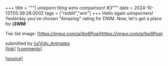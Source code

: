 +++
title = """| unixporn tiling wms comparison! #3"""
date = 2024-10-13T05:39:28.000Z
tags = ["reddit","wm"]
+++
Hello again unixporners! Yesterday you've chosen "Amazing" rating for DWM. Now, let's get a place for **i3WM**!

Tier list image: [https://imgur.com/a/jbx6Poa](https://imgur.com/a/jbx6Poa)

submitted by [/u/Vidy\_Animates](https://www.reddit.com/user/Vidy_Animates)  
[\[link\]](https://www.reddit.com/r/unixporn/comments/1g2iuni/unixporn_tiling_wms_comparison_3/) [\[comments\]](https://www.reddit.com/r/unixporn/comments/1g2iuni/unixporn_tiling_wms_comparison_3/)

[[source]](https://www.reddit.com/r/unixporn/comments/1g2iuni/unixporn_tiling_wms_comparison_3/)
